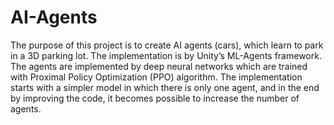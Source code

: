 # AI-Agents
The purpose of this project is to create AI agents (cars), which learn to park in a 3D parking lot. The implementation is by Unity’s ML-Agents framework. The agents are implemented by deep neural networks which are trained with Proximal Policy Optimization (PPO) algorithm. The implementation starts with a simpler model in which there is only one agent, and in the end by improving the code, it becomes possible to increase the number of agents.
